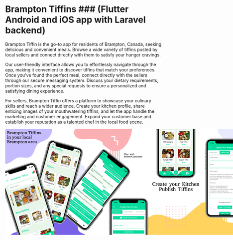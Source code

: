 # Brampton Tiffins ### (Flutter Android and iOS app with Laravel backend)

Brampton Tiffin is the go-to app for residents of Brampton, Canada, seeking delicious and convenient meals. Browse a wide variety of tiffins posted by local sellers and connect directly with them to satisfy your hunger cravings.

Our user-friendly interface allows you to effortlessly navigate through the app, making it convenient to discover tiffins that match your preferences. Once you've found the perfect meal, connect directly with the sellers through our secure messaging system. Discuss your dietary requirements, portion sizes, and any special requests to ensure a personalized and satisfying dining experience.

For sellers, Brampton Tiffin offers a platform to showcase your culinary skills and reach a wider audience. Create your kitchen profile, share enticing images of your mouthwatering tiffins, and let the app handle the marketing and customer engagement. Expand your customer base and establish your reputation as a talented chef in the local food scene.

<div style="display: flex; justify-content: space-between;">

<img src="assets/image/image1.png" alt="Alt Text" width="160" height="340" />
<img src="assets/image/image2.png" alt="Alt Text" width="160" height="340" />
<img src="assets/image/image3.png" alt="Alt Text" width="160" height="340" />
<img src="assets/image/image4.png" alt="Alt Text" width="160" height="340" />
<img src="assets/image/image5.png" alt="Alt Text" width="160" height="340" />

</div>
